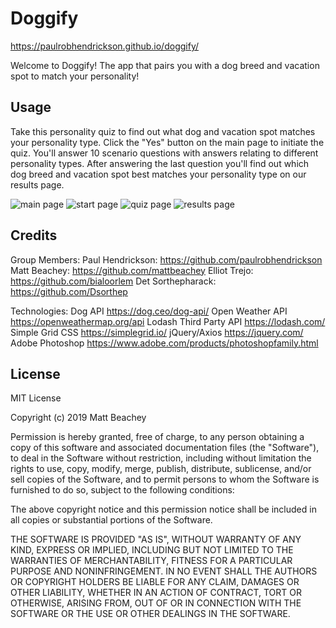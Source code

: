 # Doggify
https://paulrobhendrickson.github.io/doggify/

Welcome to Doggify! The app that pairs you with a dog breed and vacation spot to match your personality!


## Usage 
Take this personality quiz to find out what dog and vacation spot matches your personality type. Click the "Yes" button on the main page to initiate the quiz. You'll answer 10 scenario questions with answers relating to different personality types. After answering the last question you'll find out which dog breed and vacation spot best matches your personality type on our results page.

![main page](https://github.com/mattbeachey/doggify/blob/master/assets/images/Screen%20Shot%202019-12-03%20at%202.37.24%20PM.png "main page")
![start page](https://github.com/mattbeachey/doggify/blob/master/assets/images/Screen%20Shot%202019-12-03%20at%203.25.25%20PM.png "start page")
![quiz page](https://github.com/mattbeachey/doggify/blob/master/assets/images/Screen%20Shot%202019-12-03%20at%203.26.14%20PM.png "quiz page")
![results page](https://github.com/mattbeachey/doggify/blob/master/assets/images/Screen%20Shot%202019-12-03%20at%203.27.13%20PM.png "results page")

## Credits
Group Members:
    Paul Hendrickson: https://github.com/paulrobhendrickson
    Matt Beachey: https://github.com/mattbeachey
    Elliot Trejo: https://github.com/bialoorlem
    Det Sorthepharack: https://github.com/Dsorthep


Technologies:
    Dog API https://dog.ceo/dog-api/
    Open Weather API https://openweathermap.org/api
    Lodash Third Party API https://lodash.com/
    Simple Grid CSS https://simplegrid.io/
    jQuery/Axios https://jquery.com/
    Adobe Photoshop https://www.adobe.com/products/photoshopfamily.html

## License
MIT License

Copyright (c) 2019 Matt Beachey

Permission is hereby granted, free of charge, to any person obtaining a copy
of this software and associated documentation files (the "Software"), to deal
in the Software without restriction, including without limitation the rights
to use, copy, modify, merge, publish, distribute, sublicense, and/or sell
copies of the Software, and to permit persons to whom the Software is
furnished to do so, subject to the following conditions:

The above copyright notice and this permission notice shall be included in all
copies or substantial portions of the Software.

THE SOFTWARE IS PROVIDED "AS IS", WITHOUT WARRANTY OF ANY KIND, EXPRESS OR
IMPLIED, INCLUDING BUT NOT LIMITED TO THE WARRANTIES OF MERCHANTABILITY,
FITNESS FOR A PARTICULAR PURPOSE AND NONINFRINGEMENT. IN NO EVENT SHALL THE
AUTHORS OR COPYRIGHT HOLDERS BE LIABLE FOR ANY CLAIM, DAMAGES OR OTHER
LIABILITY, WHETHER IN AN ACTION OF CONTRACT, TORT OR OTHERWISE, ARISING FROM,
OUT OF OR IN CONNECTION WITH THE SOFTWARE OR THE USE OR OTHER DEALINGS IN THE
SOFTWARE.
